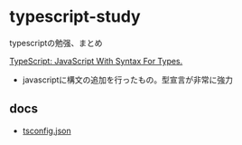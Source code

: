 # typescript-study

typescriptの勉强、まとめ

[TypeScript: JavaScript With Syntax For Types\.](https://www.typescriptlang.org/)

- javascriptに構文の追加を行ったもの。型宣言が非常に強力

## docs

- [tsconfig.json](./docs/tsconfig.md)